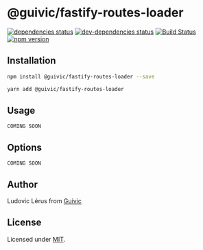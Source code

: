 # @guivic/fastify-routes-loader
[![dependencies status](https://david-dm.org/guivic/fastify-routes-loader/status.svg)](https://david-dm.org/guivic/fastify-routes-loader#info=dependencies)
[![dev-dependencies status](https://david-dm.org/guivic/fastify-routes-loader/dev-status.svg)](https://david-dm.org/guivic/fastify-routes-loader#info=devDependencies)
[![Build Status](https://travis-ci.org/guivic/fastify-routes-loader.svg?branch=master)](https://travis-ci.org/guivic/fastify-routes-loader)
[![npm version](https://badge.fury.io/js/%40guivic%2Ffastify-routes-loader-guivic.svg)](https://badge.fury.io/js/%40guivic%2Ffastify-routes-loader-guivic)

## Installation

```bash
npm install @guivic/fastify-routes-loader --save

yarn add @guivic/fastify-routes-loader
```

## Usage

`COMING SOON`

## Options

`COMING SOON`

## Author

Ludovic Lérus from [Guivic](https://guivic.io)

## License

Licensed under [MIT](./LICENSE).
